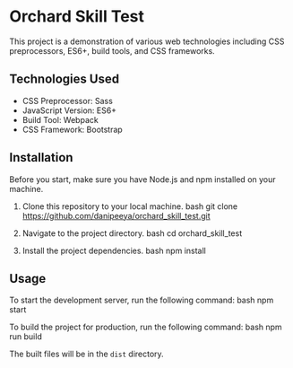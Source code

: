 # Orchard Skill Test

This project is a demonstration of various web technologies including CSS preprocessors, ES6+, build tools, and CSS frameworks.

## Technologies Used

- CSS Preprocessor: Sass
- JavaScript Version: ES6+
- Build Tool: Webpack
- CSS Framework: Bootstrap

## Installation

Before you start, make sure you have Node.js and npm installed on your machine.

1. Clone this repository to your local machine.
bash
git clone https://github.com/danipeeya/orchard_skill_test.git

2. Navigate to the project directory.
bash
cd orchard_skill_test

3. Install the project dependencies.
bash
npm install

## Usage

To start the development server, run the following command:
bash
npm start

To build the project for production, run the following command:
bash
npm run build

The built files will be in the `dist` directory.
